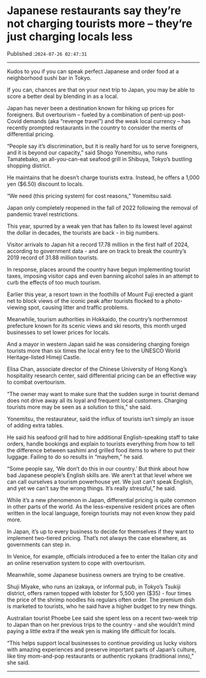 # Japanese restaurants say they’re not charging tourists more – they’re just charging locals less

Published :`2024-07-26 02:47:31`

---

Kudos to you if you can speak perfect Japanese and order food at a neighborhood sushi bar in Tokyo.

If you can, chances are that on your next trip to Japan, you may be able to score a better deal by blending in as a local.

Japan has never been a destination known for hiking up prices for foreigners. But overtourism – fueled by a combination of pent-up post-Covid demands (aka “revenge travel”) and the weak local currency – has recently prompted restaurants in the country to consider the merits of differential pricing.

“People say it’s discrimination, but it is really hard for us to serve foreigners, and it is beyond our capacity,” said Shogo Yonemitsu, who runs Tamatebako, an all-you-can-eat seafood grill in Shibuya, Tokyo’s bustling shopping district.

He maintains that he doesn’t charge tourists extra. Instead, he offers a 1,000 yen ($6.50) discount to locals.

“We need (this pricing system) for cost reasons,” Yonemitsu said.

Japan only completely reopened in the fall of 2022 following the removal of pandemic travel restrictions.

This year, spurred by a weak yen that has fallen to its lowest level against the dollar in decades, the tourists are back - in big numbers.

Visitor arrivals to Japan hit a record 17.78 million in the first half of 2024, according to government data - and are on track to break the country’s 2019 record of 31.88 million tourists.

In response, places around the country have begun implementing tourist taxes, imposing visitor caps and even banning alcohol sales in an attempt to curb the effects of too much tourism.

Earlier this year, a resort town in the foothills of Mount Fuji erected a giant net to block views of the iconic peak after tourists flocked to a photo-viewing spot, causing litter and traffic problems.

Meanwhile, tourism authorities in Hokkaido, the country’s northernmost prefecture known for its scenic views and ski resorts, this month urged businesses to set lower prices for locals.

And a mayor in western Japan said he was considering charging foreign tourists more than six times the local entry fee to the UNESCO World Heritage-listed Himeji Castle.

Elisa Chan, associate director of the Chinese University of Hong Kong’s hospitality research center, said differential pricing can be an effective way to combat overtourism.

“The owner may want to make sure that the sudden surge in tourist demand does not drive away all its loyal and frequent local customers. Charging tourists more may be seen as a solution to this,” she said.

Yonemitsu, the restaurateur, said the influx of tourists isn’t simply an issue of adding extra tables.

He said his seafood grill had to hire additional English-speaking staff to take orders, handle bookings and explain to tourists everything from how to tell the difference between sashimi and grilled food items to where to put their luggage. Failing to do so results in “mayhem,” he said.

“Some people say, ‘We don’t do this in our country.’ But think about how bad Japanese people’s English skills are. We aren’t at that level where we can call ourselves a tourism powerhouse yet. We just can’t speak English, and yet we can’t say the wrong things. It’s really stressful,” he said.

While it’s a new phenomenon in Japan, differential pricing is quite common in other parts of the world. As the less-expensive resident prices are often written in the local language, foreign tourists may not even know they paid more.

In Japan, it’s up to every business to decide for themselves if they want to implement two-tiered pricing. That’s not always the case elsewhere, as governments can step in.

In Venice, for example, officials introduced a fee to enter the Italian city and an online reservation system to cope with overtourism.

Meanwhile, some Japanese business owners are trying to be creative.

Shuji Miyake, who runs an izakaya, or informal pub, in Tokyo’s Tsukiji district, offers ramen topped with lobster for 5,500 yen ($35) - four times the price of the shrimp noodles his regulars often order. The premium dish is marketed to tourists, who he said have a higher budget to try new things.

Australian tourist Phoebe Lee said she spent less on a recent two-week trip to Japan than on her previous trips to the country - and she wouldn’t mind paying a little extra if the weak yen is making life difficult for locals.

“This helps support local businesses to continue providing us lucky visitors with amazing experiences and preserve important parts of Japan’s culture, like tiny mom-and-pop restaurants or authentic ryokans (traditional inns),” she said.

---

